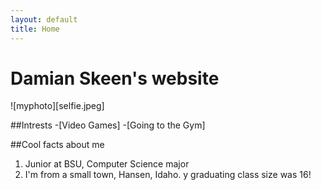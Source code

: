 ```yaml
---
layout: default
title: Home
---
```


# Damian Skeen's website

![myphoto][selfie.jpeg]

##Intrests
-[Video Games]
-[Going to the Gym]

##Cool facts about me
1. Junior at BSU, Computer Science major
2. I'm from a small town, Hansen, Idaho. y graduating class size was 16!
